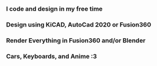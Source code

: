 ### I code and design in my free time
### Design using KiCAD, AutoCad 2020 or Fusion360
### Render Everything in Fusion360 and/or Blender
### Cars, Keyboards, and Anime :3


<!--
**DanyPalma/DanyPalma** is a ✨ _special_ ✨ repository because its `README.md` (this file) appears on your GitHub profile.

Here are some ideas to get you started:

- 🔭 I’m currently working on ...
- 🌱 I’m currently learning ...
- 👯 I’m looking to collaborate on ...
- 🤔 I’m looking for help with ...
- 💬 Ask me about ...
- 📫 How to reach me: ...
- 😄 Pronouns: ...
- ⚡ Fun fact: ...
-->
